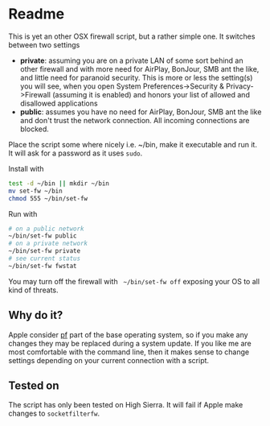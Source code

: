 
# Readme

This is yet an other OSX firewall script, but a rather simple one. It switches between two settings

  - **private**: assuming you are on a private LAN of some sort behind an other firewall and with more need for AirPlay, BonJour, SMB ant the like, and little need for paranoid security. This is more or less the setting(s) you will see, when you open System Preferences->Security & Privacy->Firewall (assuming it is enabled) and honors your list of allowed and disallowed applications
  - **public**: assumes you have no need for AirPlay, BonJour, SMB ant the like and don't trust the network connection. All incoming connections are blocked.

Place the script some where nicely i.e. ~/bin, make it executable and run it. It will ask for a password as it uses `sudo`.

Install with

`````bash
test -d ~/bin || mkdir ~/bin
mv set-fw ~/bin
chmod 555 ~/bin/set-fw
`````

Run with

`````bash
# on a public network
~/bin/set-fw public
# on a private network
~/bin/set-fw private
# see current status
~/bin/set-fw fwstat
`````

You may turn off the firewall with ` ~/bin/set-fw off` exposing your OS to all kind of threats.

## Why do it?

Apple consider [pf](https://en.wikipedia.org/wiki/PF_(firewall)) part of the base operating system, so if you make any changes they may be replaced during a system update. If you like me are most comfortable with the command line, then it makes sense to change settings depending on your current connection with a script.

## Tested on

The script has only been tested on High Sierra. It will fail if Apple make changes to `socketfilterfw`.

